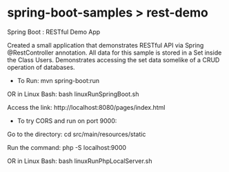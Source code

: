 # spring-boot-samples > rest-demo

Spring Boot : RESTful Demo App

Created a small application that demonstrates RESTful API via Spring @RestController annotation.
All data for this sample is stored in a Set<User> inside the Class Users.
Demonstrates accessing the set data somelike of a CRUD operation of databases.

* To Run:
mvn spring-boot:run

OR in Linux Bash:
bash linuxRunSpringBoot.sh

Access the link:
http://localhost:8080/pages/index.html


* To try CORS and run on port 9000:

Go to the directory:
cd src/main/resources/static

Run the command:
php -S localhost:9000

OR in Linux Bash:
bash linuxRunPhpLocalServer.sh